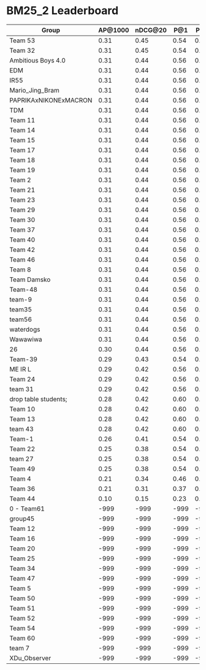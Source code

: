 # BM25_2 Leaderboard

| Group | AP@1000 | nDCG@20 | P@1 | P@5 |
|-----|-----|-----|-----|-----|
| Team 53 | 0.31 | 0.45 | 0.54 | 0.42 |
| Team 32 | 0.31 | 0.45 | 0.54 | 0.40 |
| Ambitious Boys 4.0 | 0.31 | 0.44 | 0.56 | 0.42 |
| EDM | 0.31 | 0.44 | 0.56 | 0.42 |
| IR55 | 0.31 | 0.44 | 0.56 | 0.42 |
| Mario_Jing_Bram | 0.31 | 0.44 | 0.56 | 0.42 |
| PAPRIKAxNIKONExMACRON | 0.31 | 0.44 | 0.56 | 0.42 |
| TDM | 0.31 | 0.44 | 0.56 | 0.42 |
| Team 11 | 0.31 | 0.44 | 0.56 | 0.42 |
| Team 14 | 0.31 | 0.44 | 0.56 | 0.42 |
| Team 15 | 0.31 | 0.44 | 0.56 | 0.42 |
| Team 17 | 0.31 | 0.44 | 0.56 | 0.42 |
| Team 18 | 0.31 | 0.44 | 0.56 | 0.42 |
| Team 19 | 0.31 | 0.44 | 0.56 | 0.42 |
| Team 2 | 0.31 | 0.44 | 0.56 | 0.42 |
| Team 21 | 0.31 | 0.44 | 0.56 | 0.42 |
| Team 23 | 0.31 | 0.44 | 0.56 | 0.42 |
| Team 29 | 0.31 | 0.44 | 0.56 | 0.42 |
| Team 30 | 0.31 | 0.44 | 0.56 | 0.42 |
| Team 37 | 0.31 | 0.44 | 0.56 | 0.42 |
| Team 40 | 0.31 | 0.44 | 0.56 | 0.42 |
| Team 42 | 0.31 | 0.44 | 0.56 | 0.42 |
| Team 46 | 0.31 | 0.44 | 0.56 | 0.42 |
| Team 8 | 0.31 | 0.44 | 0.56 | 0.42 |
| Team Damsko | 0.31 | 0.44 | 0.56 | 0.42 |
| Team-48 | 0.31 | 0.44 | 0.56 | 0.42 |
| team-9 | 0.31 | 0.44 | 0.56 | 0.42 |
| team35 | 0.31 | 0.44 | 0.56 | 0.42 |
| team56 | 0.31 | 0.44 | 0.56 | 0.42 |
| waterdogs | 0.31 | 0.44 | 0.56 | 0.42 |
| Wawawiwa | 0.31 | 0.44 | 0.56 | 0.42 |
| 26 | 0.30 | 0.44 | 0.56 | 0.42 |
| Team-39 | 0.29 | 0.43 | 0.54 | 0.40 |
| ME IR L | 0.29 | 0.42 | 0.56 | 0.39 |
| Team 24 | 0.29 | 0.42 | 0.56 | 0.39 |
| team 31 | 0.29 | 0.42 | 0.56 | 0.39 |
| drop table students; | 0.28 | 0.42 | 0.60 | 0.37 |
| Team 10 | 0.28 | 0.42 | 0.60 | 0.37 |
| Team 13 | 0.28 | 0.42 | 0.60 | 0.37 |
| team 43 | 0.28 | 0.42 | 0.60 | 0.37 |
| Team-1 | 0.26 | 0.41 | 0.54 | 0.41 |
| Team 22 | 0.25 | 0.38 | 0.54 | 0.36 |
| team 27 | 0.25 | 0.38 | 0.54 | 0.36 |
| Team 49 | 0.25 | 0.38 | 0.54 | 0.36 |
| Team 4 | 0.21 | 0.34 | 0.46 | 0.32 |
| Team 36 | 0.21 | 0.31 | 0.37 | 0.29 |
| Team 44 | 0.10 | 0.15 | 0.23 | 0.14 |
| 0 - Team61 | -999 | -999 | -999 | -999 |
| group45 | -999 | -999 | -999 | -999 |
| Team 12 | -999 | -999 | -999 | -999 |
| Team 16 | -999 | -999 | -999 | -999 |
| Team 20 | -999 | -999 | -999 | -999 |
| Team 25 | -999 | -999 | -999 | -999 |
| Team 34 | -999 | -999 | -999 | -999 |
| Team 47 | -999 | -999 | -999 | -999 |
| Team 5 | -999 | -999 | -999 | -999 |
| Team 50 | -999 | -999 | -999 | -999 |
| Team 51 | -999 | -999 | -999 | -999 |
| Team 52 | -999 | -999 | -999 | -999 |
| Team 54 | -999 | -999 | -999 | -999 |
| Team 60 | -999 | -999 | -999 | -999 |
| team 7 | -999 | -999 | -999 | -999 |
| XDu_Observer | -999 | -999 | -999 | -999 |

